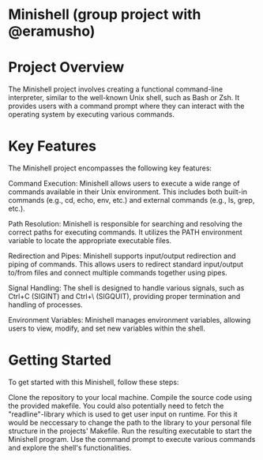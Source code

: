 # Minishell (group project with @eramusho)

# Project Overview
The Minishell project involves creating a functional command-line interpreter, 
similar to the well-known Unix shell, such as Bash or Zsh. It provides users 
with a command prompt where they can interact with the operating system by executing
various commands.

# Key Features
The Minishell project encompasses the following key features:

Command Execution: Minishell allows users to execute a wide range of commands available 
in their Unix environment. This includes both built-in commands (e.g., cd, echo, env, etc.)
and external commands (e.g., ls, grep, etc.).

Path Resolution: Minishell is responsible for searching and resolving the correct paths
for executing commands. It utilizes the PATH environment variable to locate the 
appropriate executable files.

Redirection and Pipes: Minishell supports input/output redirection and 
piping of commands. This allows users to redirect standard input/output to/from files 
and connect multiple commands together using pipes.

Signal Handling: The shell is designed to handle various signals, such as Ctrl+C (SIGINT) 
and Ctrl+\ (SIGQUIT), providing proper termination and handling of processes.

Environment Variables: Minishell manages environment variables, allowing users 
to view, modify, and set new variables within the shell.

# Getting Started
To get started with this Minishell, follow these steps:

Clone the repository to your local machine.
Compile the source code using the provided makefile. You could also potentially need to
fetch the "readline"-library which is used to get user input on runtime. For this it would
be neccessary to change the path to the library to your personal file structure in the
projects' Makefile.
Run the resulting executable to start the Minishell program.
Use the command prompt to execute various commands and explore the shell's functionalities.
